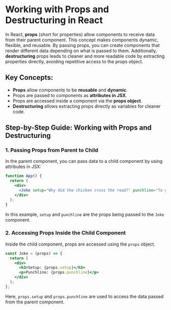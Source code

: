 # Working with Props and Destructuring in React

In React, **props** (short for properties) allow components to receive data from their parent component. This concept makes components dynamic, flexible, and reusable. By passing props, you can create components that render different data depending on what is passed to them. Additionally, **destructuring** props leads to cleaner and more readable code by extracting properties directly, avoiding repetitive access to the props object.

## Key Concepts:
- **Props** allow components to be **reusable** and **dynamic**.
- Props are passed to components as **attributes in JSX**.
- Props are accessed inside a component via the **props object**.
- **Destructuring** allows extracting props directly as variables for cleaner code.

## Step-by-Step Guide: Working with Props and Destructuring

### 1. Passing Props from Parent to Child
In the parent component, you can pass data to a child component by using attributes in JSX:

```jsx
function App() {
  return (
    <div>
      <Joke setup="Why did the chicken cross the road?" punchline="To get to the other side!" />
    </div>
  );
}
```

In this example, `setup` and `punchline` are the props being passed to the `Joke` component.

### 2. Accessing Props Inside the Child Component
Inside the child component, props are accessed using the `props` object.

```jsx
const Joke = (props) => {
  return (
    <div>
      <h3>Setup: {props.setup}</h3>
      <p>Punchline: {props.punchline}</p>
    </div>
  );
};
```

Here, `props.setup` and `props.punchline` are used to access the data passed from the parent component.
